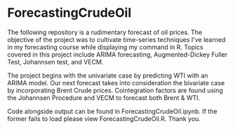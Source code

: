 # ForecastingCrudeOil
The following repository is a rudimentary forecast of oil prices. The objective of the project was to cultivate time-series techniques I've learned in my forecasting course while displaying my command in R. Topics covered in this project include ARIMA forecasting, Augmented-Dickey Fuller Test, Johannsen test, and VECM.

The project begins with the univariate case by predicting WTI with an ARIMA model. Our next forecast takes into consideration the bivariate case by incorporating Brent Crude prices. Cointegration factors are found using the Johannsen Procedure and VECM to forecast both Brent & WTI.

Code alongside output can be found in ForecastingCrudeOil.ipynb. If the former fails to load please view ForecastingCrudeOil.R. Thank you. 
